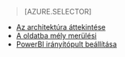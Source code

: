 > [AZURE.SELECTOR]
- [Az architektúra áttekintése](../articles/cortana-analytics-playbook-vehicle-telemetry.md)
- [A oldatba mély merülési](../articles/cortana-analytics-playbook-vehicle-telemetry-deep-dive.md)
- [PowerBI irányítópult beállítása](../articles/machine-learning/cortana-analytics-playbook-vehicle-telemetry-powerbi.md)

